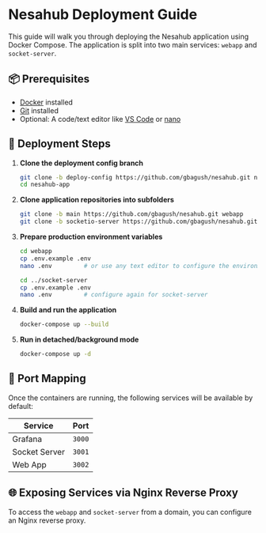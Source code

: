 # Nesahub Deployment Guide

This guide will walk you through deploying the Nesahub application using Docker Compose. The application is split into two main services: `webapp` and `socket-server`.

## 📦 Prerequisites

- [Docker](https://docs.docker.com/get-docker/) installed
- [Git](https://git-scm.com/downloads) installed
- Optional: A code/text editor like [VS Code](https://code.visualstudio.com/) or [nano](https://www.nano-editor.org/)

## 🚀 Deployment Steps

1.  **Clone the deployment config branch**

    ```bash
    git clone -b deploy-config https://github.com/gbagush/nesahub.git nesahub-app
    cd nesahub-app
    ```

2.  **Clone application repositories into subfolders**

    ```bash
    git clone -b main https://github.com/gbagush/nesahub.git webapp
    git clone -b socketio-server https://github.com/gbagush/nesahub.git socket-server
    ```

3.  **Prepare production environment variables**

    ```bash
    cd webapp
    cp .env.example .env
    nano .env         # or use any text editor to configure the environment

    cd ../socket-server
    cp .env.example .env
    nano .env         # configure again for socket-server
    ```

4.  **Build and run the application**

    ```bash
    docker-compose up --build
    ```

5.  **Run in detached/background mode**
    ```bash
    docker-compose up -d
    ```

## 🔌 Port Mapping

Once the containers are running, the following services will be available by default:

| Service       | Port   |
| ------------- | ------ |
| Grafana       | `3000` |
| Socket Server | `3001` |
| Web App       | `3002` |

## 🌐 Exposing Services via Nginx Reverse Proxy

To access the `webapp` and `socket-server` from a domain, you can configure an Nginx reverse proxy.
